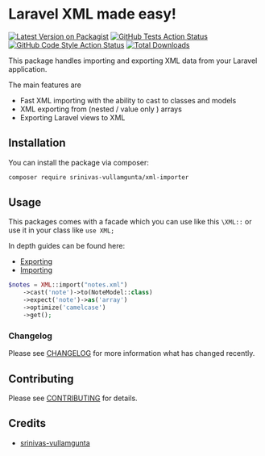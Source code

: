 # Laravel XML made easy!

[![Latest Version on Packagist](https://img.shields.io/packagist/v/srinivas-vullamgunta/xml-importer.svg?style=flat-square)](https://packagist.org/packages/srinivas-vullamgunta/xml-importer)
[![GitHub Tests Action Status](https://img.shields.io/github/workflow/status/srinivas-vullamgunta/xml-importer/run-tests?label=tests)](https://github.com/srinivas-vullamgunta/xml-importer/actions?query=workflow%3Arun-tests+branch%3Amain)
[![GitHub Code Style Action Status](https://img.shields.io/github/workflow/status/srinivas-vullamgunta/xml-importer/Check%20&%20fix%20styling?label=code%20style)](https://github.com/srinivas-vullamgunta/xml-importer/actions?query=workflow%3A"Check+%26+fix+styling"+branch%3Amain)
[![Total Downloads](https://img.shields.io/packagist/dt/srinivas-vullamgunta/xml-importer.svg?style=flat-square)](https://packagist.org/packages/srinivas-vullamgunta/xml-importer)

This package handles importing and exporting XML data from your Laravel application.

The main features are

* Fast XML importing with the ability to cast to classes and models
* XML exporting from (nested / value only ) arrays
* Exporting Laravel views to XML

## Installation

You can install the package via composer:

```bash
composer require srinivas-vullamgunta/xml-importer
```

## Usage
This packages comes with a facade which you can use like this `\XML::` or use it in your class like `use XML;`

In depth guides can be found here:

* [Exporting](https://github.com/srinivas-vullamgunta/xml-importer/wiki/Exporting)
* [Importing](https://github.com/srinivas-vullamgunta/xml-importer/wiki/Importing)


```php
$notes = XML::import("notes.xml")
    ->cast('note')->to(NoteModel::class)
    ->expect('note')->as('array')
    ->optimize('camelcase')
    ->get();

```


### Changelog

Please see [CHANGELOG](CHANGELOG.md) for more information what has changed recently.

## Contributing

Please see [CONTRIBUTING](.github/CONTRIBUTING.md) for details.

## Credits

- [srinivas-vullamgunta](https://github.com/srinivas-vullamgunta) 



